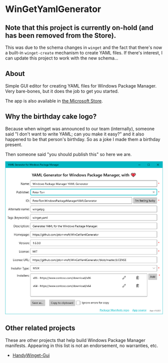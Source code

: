 # WinGetYamlGenerator

## Note that this project is currently on-hold (and has been removed from the Store).
This was due to the schema changes in `winget` and the fact that there's now a built-in `winget-create` mechanism to create YAML files.
If there's interest, I can update this project to work with the new schema...

## About

Simple GUI editor for creating YAML files for Windows Package Manager. Very bare-bones, but it does the job to get you started.

The app is also available in [the Microsoft Store](https://www.microsoft.com/en-us/p/windows-package-manager-yaml-generator/9p3n60fs22k5).

## Why the birthday cake logo?
Because when winget was announced to our team (internally), someone said "I don't want to write YAML; can you make it easy?" and it also happened to be that person's birthday. So as a joke I made them a birthday present. 

Then someone said "you should publish this" so here we are.

![Store screen shot](/Store%20screen%20shot.png)

## Other related projects

These are other projects that help build Windows Package Manager manifests. Appearing in this list is not an endorsement, no warranties, etc.

* [HandyWinget-Gui](https://github.com/HandyOrg/HandyWinGet-GUI)
